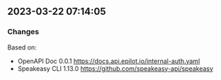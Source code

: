 

## 2023-03-22 07:14:05
### Changes
Based on:
- OpenAPI Doc 0.0.1 https://docs.api.epilot.io/internal-auth.yaml
- Speakeasy CLI 1.13.0 https://github.com/speakeasy-api/speakeasy